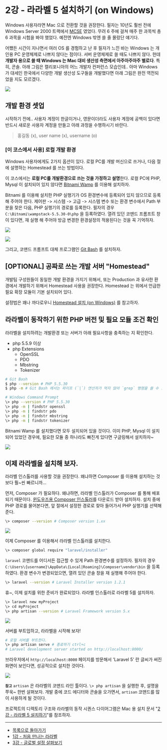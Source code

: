 # 2강 - 라라벨 5 설치하기 (on Windows)

Windows 사용자라면 Mac 으로 전환할 것을 권장한다. 필자는 10년도 훨씬 전에 Windows Server 2000 트랙에서 [MCSE](https://www.microsoft.com/en-us/learning/mcse-certification.aspx) 였었다. 무려 6 주에 걸쳐 매주 한 과목씩 총 6 과목을 시험을 봐야 했었다. 예전엔 Windows 밖엔 쓸 줄 몰랐단 얘기다. 

어쨌든 시간이 지나면서 여러 OS 를 경험하고 난 후 필자가 느낀 바는 Windows 는 개인용 PC 운영체제로 나쁘지 않다는 점이다. 서버 운영체제로 쓸 때도 나쁘지 않다. 헌데 **개발자 용으로 쓸 때 Windows 는 Mac 대비 생산성 측면에서 아주아주아주 별로다**. 특히, 콘솔. 아래 그림은 캘리포니아의 어느 개발자 컨퍼런스 모습인데.. 아마 Windows 가 대세인 한국에서 다양한 개발 생산성 도구들을 개발했다면 아래 그림은 완전 역전되었을 지도 모르겠다. 

![](http://i2.wp.com/www.dailycal.org/assets/uploads/2013/11/look-at-them-apples.jpg)

## 개발 환경 셋업

시작하기 전에.. 사용자 계정이 한글이거나, 영문이더라도 사용자 계정에 공백이 있다면 반드시 새로운 사용자 계정을 만들고 아래 과정을 수행하시기 바란다.

> 홍길동 (x), user name (x), username (o)

### [이 코스에서 사용] 로컬 개발 환경

Windows 사용자에게도 2가지 옵션이 있다. 로컬 PC를 개발 머신으로 쓰거나, 다음 절에 설명하는 Homestead 를 쓰는 방법이다. 

이 코스에서는 **로컬 PC를 개발환경으로 쓰는 것을 가정하고 설명**한다. 로컬 PC에 PHP, Mysql 이 설치되어 있지 않다면 [Bitnami Wamp](https://bitnami.com/stack/wamp) 를 이용해 설치하자. 

Bitnami 를 이용해 설치한 PHP 실행기가 OS 환경변수에 등록되어 있지 않으므로 등록해 주어야 한다. 제어판 -> 시스템 -> 고급 -> 시스템 변수 또는 환경 변수에서 Path 부분을 찾은 다음, PHP 실행기의 경로를 등록한다. 필자의 경우 `C:\Bitnami\wampstack-5.5.30-0\php` 을 등록하였다. 열려 있던 코맨드 프롬프트 창이 있다면, 재 실행 해 주어야 방금 변경한 환경설정의 적용된다는 것을 꼭 기억하자.

![](02-install-on-windows-img-01.png)

![](02-install-on-windows-img-02.png)

그리고, 코맨드 프롬프트 대체 프로그램인 [Git Bash](https://git-for-windows.github.io/) 를 설치하자. 

## **[OPTIONAL]** 공짜로 쓰는 개발 서버 "Homestead"

개발팀 구성원들이 동일한 개발 환경을 가지기 위해서, 또는 Production 과 유사한 환경에서 개발하기 위해서 Homestead 사용을 권장한다. Homestead 는 위에서 언급한 필요 확장 모듈이 기본 설치되어 있다.

설정법은 꽤나 까다로우니 [Homestead 설치 (on Windows)](02-install-homestead-windows.md) 를 참고하자.

## 라라벨이 동작하기 위한 PHP 버전 및 필요 모듈 조건 확인

라라벨을 설치하려는 개발환경 또는 서버가 아래 필요사항을 충족하는 지 확인한다.
- php 5.5.9 이상
- php Extensions
    - OpenSSL
    - PDO
    - Mbstring
    - Tokenizer

```bash
# Git Bash
$ php --version # PHP 5.5.30
$ php -m # Git Bash 에서는 파이프 (`|`) 연산자가 먹지 않아 `grep` 명령을 쓸 수 없다.

# Windows Command Prompt
\> php --version # PHP 5.5.30
\> php -m | findstr openssl
\> php -m | findstr pdo
\> php -m | findstr mbstring
\> php -m | findstr tokenizer
```

Bitnami Wamp 를 설치했다면 모두 설치되어 있을 것이다. 이미 PHP, Mysql 이 설치되어 있었던 경우에, 필요한 모듈 중 하나라도 빠진게 있다면 구글링해서 설치하자~

![](02-install-on-windows-img-04.png)

## 이제 라라벨을 설치해 보자.

라라벨 인스톨러를 사용할 것을 권장한다. 왜냐하면 Composer 를 이용해 설치하는 것 보다 훨~씬 빠르니까...

먼저, Composer 가 필요하다. 왜냐하면, 라라벨 인스톨러가 Composer 를 통해 배포되기 때문이다. [윈도우즈용 Composer 인스톨러](https://getcomposer.org/Composer-Setup.exe)를 다운로드 받아 설치하자. 설치 중에 PHP 경로를 물어본다면, 앞 절에서 설정한 경로로 찾아 들어가서 PHP 실행기를 선택해 준다. 

```bash
\> composer --version # Composer version 1.xx
```

![](02-install-on-windows-img-05.png)

이제 Composer 를 이용해서 라라벨 인스톨러를 설치한다.

```bash
\> composer global require "laravel/installer"
```

`laravel` 코맨드를 어디서든 접근할 수 있게 Path 환경변수를 설정하자. 필자의 경우 `C:\Users\{username}\AppData\{Local|Roaming}\Composer\vendor\bin` 을 등록하였다. 환경 변수가 변경되었으면, 열려 있던 콘솔 창을 재 실행해 주어야 한다.

```bash
\> laravel --version # Laravel Installer version 1.2.1
```

휴~, 이제 설치를 위한 준비가 완료되었다. 라라벨 인스톨러로 라라벨 5를 설치하자.

```bash
\> laravel new myProject
\> cd myProject
\> php artisan --version # Laravel Framework version 5.x
```

![](02-install-on-windows-img-06.png)

서버를 부트업하고, 라라벨을 시작해 보자!

```bash
# 로컬 서버를 부트한다.
\> php artisan serve # 종료하기 ctrl+c
# Laravel development server started on http://localhost:8000/
```

브라우저에서 `http://localhost:8000` 페이지를 방문해서 'Laravel 5' 란 글씨가 써진 화면이 보인다면, 성공적으로 설치한 것이다.

![](02-install-on-windows-img-07.png)

**`참고`** `artisan` 은 라라벨의 코맨드 라인 툴이다. `\> php artisan` 을 실행한 후, 설명을 쭈욱~ 한번 살펴보자. 개발 중에 코드 에디터와 콘솔을 오가면서, `artisan` 코맨드를 많이 사용하게 될 것이다.

프로젝트의 디렉토리 구조와 라라벨의 동작 시퀀스 다이어그램은 Mac 용 설치 문서 "[2강 - 라라벨 5 설치하기](02-hello-laravel.md)"를 참조하자.

<!--@start-->
---

- [목록으로 돌아가기](../readme.md)
- [1강 - 처음 만나는 라라벨](01-welcome.md)
- [3강 - 글로벌 설정 살펴보기](03-configuration.md)

<!--@end-->
